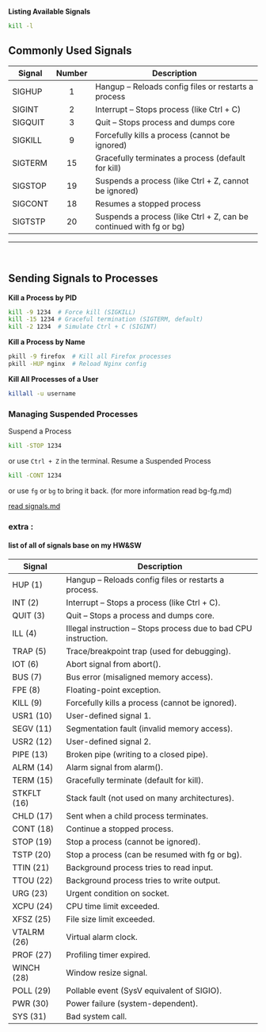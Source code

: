 **Listing Available Signals**
```bash 
kill -l
```

## Commonly Used Signals

Signal	|Number	|Description
---------|:----------:|---------
SIGHUP |	1	|Hangup – Reloads config files or restarts a process
SIGINT |	2	|Interrupt – Stops process (like Ctrl + C)
SIGQUIT|	3	|Quit – Stops process and dumps core
SIGKILL|	9	|Forcefully kills a process (cannot be ignored)
SIGTERM|	15  |Gracefully terminates a process (default for kill)
SIGSTOP|	19  |Suspends a process (like Ctrl + Z, cannot be ignored)
SIGCONT|	18  |Resumes a stopped process
SIGTSTP|	20  |Suspends a process (like Ctrl + Z, can be continued with fg or bg)
___
<br>

## Sending Signals to Processes
**Kill a Process by PID**
```bash
kill -9 1234  # Force kill (SIGKILL)
kill -15 1234 # Graceful termination (SIGTERM, default)
kill -2 1234  # Simulate Ctrl + C (SIGINT)
```
**Kill a Process by Name**
```bash 
pkill -9 firefox  # Kill all Firefox processes
pkill -HUP nginx  # Reload Nginx config
```
**Kill All Processes of a User**
```bash
killall -u username
```
### Managing Suspended Processes
Suspend a Process
```bash
kill -STOP 1234
```
or use `Ctrl + Z` in the terminal.
Resume a Suspended Process
```bash
kill -CONT 1234
```
or use `fg` or `bg` to bring it back. (for more information read bg-fg.md)

[read signals.md](bg-fg.md)


### extra :
#### **list of all of signals base on my HW&SW**
Signal	    |Description
|-----------|--------------|
HUP (1)	    |Hangup – Reloads config files or restarts a process.
INT (2)	    |Interrupt – Stops a process (like Ctrl + C).
QUIT (3)	|Quit – Stops a process and dumps core.
ILL (4)	    |Illegal instruction – Stops process due to bad CPU instruction.
TRAP (5)	|Trace/breakpoint trap (used for debugging).
IOT (6)	    |Abort signal from abort().
BUS (7)	    |Bus error (misaligned memory access).
FPE (8)	    |Floating-point exception.
KILL (9)	|Forcefully kills a process (cannot be ignored).
USR1 (10)	|User-defined signal 1.
SEGV (11)	|Segmentation fault (invalid memory access).
USR2 (12)	|User-defined signal 2.
PIPE (13)	|Broken pipe (writing to a closed pipe).
ALRM (14)	|Alarm signal from alarm().
TERM (15)	|Gracefully terminate (default for kill).
STKFLT (16)	|Stack fault (not used on many architectures).
CHLD (17)	|Sent when a child process terminates.
CONT (18)	|Continue a stopped process.
STOP (19)	|Stop a process (cannot be ignored).
TSTP (20)	|Stop a process (can be resumed with fg or bg).
TTIN (21)	|Background process tries to read input.
TTOU (22)	|Background process tries to write output.
URG (23)	|Urgent condition on socket.
XCPU (24)	|CPU time limit exceeded.
XFSZ (25)	|File size limit exceeded.
VTALRM (26)	|Virtual alarm clock.
PROF (27)	|Profiling timer expired.
WINCH (28)	|Window resize signal.
POLL (29)	|Pollable event (SysV equivalent of SIGIO).
PWR (30)	|Power failure (system-dependent).
SYS (31)	|Bad system call. 
